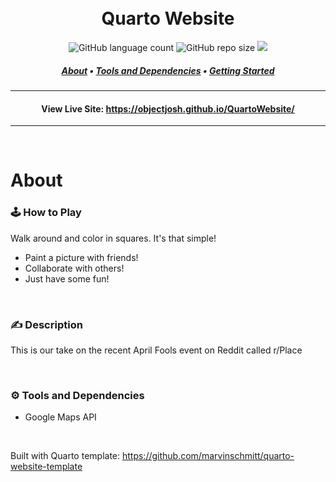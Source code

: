 <h1 align="center">
  <br>
  Quarto Website
</h1>
<p align="center">
    <img alt="GitHub language count" src="https://img.shields.io/github/languages/count/ObjectJosh/QuartoWebsite?color=blueviolet&style=flat-square">
    <img alt="GitHub repo size" src="https://img.shields.io/github/repo-size/ObjectJosh/QuartoWebsite?color=orange&style=flat-square">
    <img src="https://img.shields.io/github/languages/code-size/ObjectJosh/QuartoWebsite?style=flat-square">
  
</p>
<h5 align="center">
  <a href="#about">About</a> •
  <a href="#gear-tools-and-dependencies">Tools and Dependencies</a> •
  <a href="#getting-started">Getting Started</a>
</h5>

---

<h4 align="center">
  View Live Site: <a href="https://objectjosh.github.io/QuartoWebsite/" target="_blank">https://objectjosh.github.io/QuartoWebsite/</a>
</h4>

---

<br />

# About

### 🕹️ How to Play
Walk around and color in squares. It's that simple!
- Paint a picture with friends!
- Collaborate with others!
- Just have some fun!
<br />

### ✍️ Description
This is our take on the recent April Fools event on Reddit called r/Place

<br />

### :gear: Tools and Dependencies
- Google Maps API

<br />

Built with Quarto template: https://github.com/marvinschmitt/quarto-website-template
